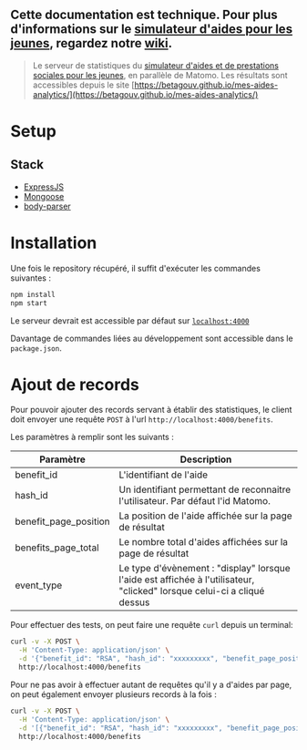 ## Cette documentation est technique. Pour plus d'informations sur le [simulateur d'aides pour les jeunes](https://mes-aides.1jeune1solution.beta.gouv.fr), regardez notre [wiki](https://github.com/betagouv/aides-jeunes/wiki).

> Le serveur de statistiques du [simulateur d'aides et de prestations sociales pour les jeunes](https://mes-aides.1jeune1solution.beta.gouv.fr), en parallèle de Matomo. Les résultats sont accessibles depuis le site [https://betagouv.github.io/mes-aides-analytics/](https://betagouv.github.io/mes-aides-analytics/)

# Setup

## Stack

- [ExpressJS](https://www.npmjs.com/package/express)
- [Mongoose](https://www.npmjs.com/package/mongoose)
- [body-parser](https://www.npmjs.com/package/body-parser)

# Installation

Une fois le repository récupéré, il suffit d'exécuter les commandes suivantes :

```bash
npm install
npm start
```

Le serveur devrait est accessible par défaut sur [`localhost:4000`](http://localhost:4000/)

Davantage de commandes liées au développement sont accessible dans le `package.json`.

# Ajout de records

Pour pouvoir ajouter des records servant à établir des statistiques, le client doit envoyer une requête `POST` à l'url `http://localhost:4000/benefits`.

Les paramètres à remplir sont les suivants :

| Paramètre             | Description                                                                                                             |
|-----------------------|-------------------------------------------------------------------------------------------------------------------------|
| benefit_id            | L'identifiant de l'aide                                                                                                 |
| hash_id               | Un identifiant permettant de reconnaitre l'utilisateur. Par défaut l'id Matomo.                                         |
| benefit_page_position | La position de l'aide affichée sur la page de résultat                                                                  |
| benefits_page_total   | Le nombre total d'aides affichées sur la page de résultat                                                               |
| event_type            | Le type d'évènement : "display" lorsque l'aide est affichée à l'utilisateur, "clicked" lorsque celui-ci a cliqué dessus |


Pour effectuer des tests, on peut faire une requête `curl` depuis un terminal:
```bash
curl -v -X POST \
  -H 'Content-Type: application/json' \
  -d '{"benefit_id": "RSA", "hash_id": "xxxxxxxxx", "benefit_page_position": 4, "benefits_page_total": 10, "event_type": "display" }' \
  http://localhost:4000/benefits
```

Pour ne pas avoir à effectuer autant de requêtes qu'il y a d'aides par page, on peut également envoyer plusieurs records à la fois :
```bash
curl -v -X POST \
  -H 'Content-Type: application/json' \
  -d '[{"benefit_id": "RSA", "hash_id": "xxxxxxxxx", "benefit_page_position": 1, "benefits_page_total": 2, "event_type": "display" }, {"benefit_id": "Livret d’épargne populaire", "hash_id": "xxxxxxxxx", "benefit_page_position": 2, "benefits_page_total": 2, "event_type": "display" }]' \
  http://localhost:4000/benefits
```